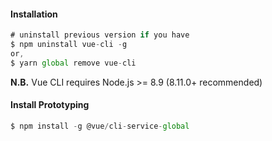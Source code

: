 #### Installation

```js
# uninstall previous version if you have
$ npm uninstall vue-cli -g
or,
$ yarn global remove vue-cli
```

**N.B.** Vue CLI requires Node.js >= 8.9 (8.11.0+ recommended)

#### Install Prototyping

```js
$ npm install -g @vue/cli-service-global
```